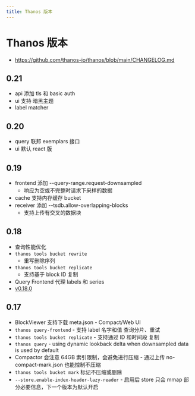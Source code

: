 ```yaml
---
title: Thanos 版本
---
```


# Thanos 版本

- https://github.com/thanos-io/thanos/blob/main/CHANGELOG.md

## 0.21

- api 添加 tls 和 basic auth
- ui 支持 暗黑主题
- label matcher

## 0.20

- query 联邦 exemplars 接口
- ui 默认 react 版

## 0.19

- frontend 添加 --query-range.request-downsampled
  - 响应为空或不完整时请求下采样的数据
- cache 支持内存缓存 bucket
- receiver 添加 --tsdb.allow-overlapping-blocks
  - 支持上传有交叉的数据块

## 0.18

- 查询性能优化
- `thanos tools bucket rewrite`
  - 重写删除序列
- `thanos tools bucket replicate`
  - 支持基于 block ID 复制
- Query Frontend 代理 labels 和 series
- [v0.18.0](https://github.com/thanos-io/thanos/releases/tag/v0.18.0)

## 0.17

- BlockViewer 支持下载 meta.json - Compact/Web UI
- `thanos query-frontend` - 支持 label 名字和值 查询分片、重试
- `thanos tools bucket replicate` - 支持通过 ID 和时间段 复制
- `thanos query` - using dynamic lookback delta when downsampled data is used by default
- Compactor 会注意 64GB 索引限制，会避免进行压缩 - 通过上传 no-compact-mark.json 也能控制不压缩
- `thanos tools bucket mark` 标记不压缩或删除
- `--store.enable-index-header-lazy-reader` - 启用后 store 只会 mmap 部分必要信息，下一个版本为默认开启
